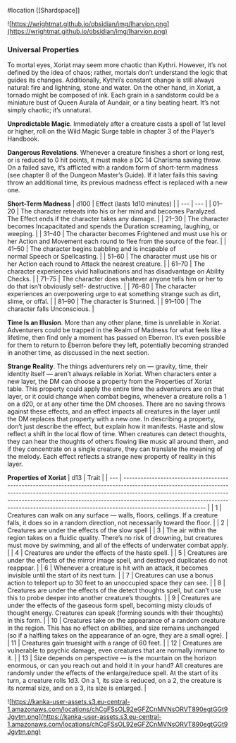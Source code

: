 #location [[Shardspace]]

![https://wrightmat.github.io/obsidian/img/lharvion.png](https://wrightmat.github.io/obsidian/img/lharvion.png)

### Universal Properties

To mortal eyes, Xoriat may seem more chaotic than Kythri. However, it’s not defined by the idea of chaos; rather, mortals don’t understand the logic that guides its changes. Additionally, Kythri’s constant change is still always natural: fire and lightning, stone and water. On the other hand, in Xoriat, a tornado might be composed of ink. Each grain in a sandstorm could be a miniature bust of Queen Aurala of Aundair, or a tiny beating heart. It’s not simply chaotic; it’s unnatural.

**Unpredictable Magic**. Immediately after a creature casts a spell of 1st level or higher, roll on the Wild Magic Surge table in chapter 3 of the Player’s Handbook.

**Dangerous Revelations**. Whenever a creature finishes a short or long rest, or is reduced to 0 hit points, it must make a DC 14 Charisma saving throw. On a failed save, it’s afflicted with a random form of short-term madness (see chapter 8 of the Dungeon Master’s Guide). If it later fails this saving throw an additional time, its previous madness effect is replaced with a new one.

**Short-Term Madness**
| d100 | Effect (lasts 1d10 minutes) |
| --- | --- |
| 01–20 | The character retreats into his or her mind and becomes Paralyzed. The Effect ends if the character takes any damage. |
| 21–30 | The character becomes Incapacitated and spends the Duration screaming, laughing, or weeping. |
| 31–40 | The character becomes Frightened and must use his or her Action and Movement each round to flee from the source of the fear. |
| 41–50 | The character begins babbling and is incapable of normal Speech or Spellcasting. |
| 51–60 | The character must use his or her Action each round to Attack the nearest creature. |
| 61–70 | The character experiences vivid hallucinations and has disadvantage on Ability Checks. |
| 71–75 | The character does whatever anyone tells him or her to do that isn’t obviously self-­ destructive. |
| 76–80 | The character experiences an overpowering urge to eat something strange such as dirt, slime, or offal. |
| 81–90 | The character is Stunned. |
| 91–100 | The character falls Unconscious. |

**Time Is an Illusion**. More than any other plane, time is unreliable in Xoriat. Adventurers could be trapped in the Realm of Madness for what feels like a lifetime, then find only a moment has passed on Eberron. It’s even possible for them to return to Eberron before they left, potentially becoming stranded in another time, as discussed in the next section.

**Strange Reality**. The things adventurers rely on — gravity, time, their identity itself — aren’t always reliable in Xoriat. When characters enter a new layer, the DM can choose a property from the Properties of Xoriat table. This property could apply the entire time the adventurers are on that layer, or it could change when combat begins, whenever a creature rolls a 1 on a d20, or at any other time the DM chooses. There are no saving throws against these effects, and an effect impacts all creatures in the layer until the DM replaces that property with a new one. In describing a property, don’t just describe the effect, but explain how it manifests. Haste and slow reflect a shift in the local flow of time. When creatures can detect thoughts, they can hear the thoughts of others flowing like music all around them, and if they concentrate on a single creature, they can translate the meaning of the melody. Each effect reflects a strange new property of reality in this layer.

**Properties of Xoriat**
| d13 | Trait                                                                                                                                                                                                                                                                                                                                                 |
| --- | ----------------------------------------------------------------------------------------------------------------------------------------------------------------------------------------------------------------------------------------------------------------------------------------------------------------------------------------------------- |
| 1   | Creatures can walk on any surface — walls, floors, ceilings. If a creature falls, it does so in a random direction, not necessarily toward the floor.                                                                                                                                                                                                   |
| 2   | Creatures are under the effects of the slow spell                                                                                                                                                                                                                                                                                                     |
| 3   | The air within the region takes on a fluidic quality. There’s no risk of drowning, but creatures must move by swimming, and all of the effects of underwater combat apply.                                                                                                                                                                            |
| 4   | Creatures are under the effects of the haste spell.                                                                                                                                                                                                                                                                                                   |
| 5   | Creatures are under the effects of the mirror image spell, and destroyed duplicates do not reappear.                                                                                                                                                                                                                                                  |
| 6   | Whenever a creature is hit with an attack, it becomes invisible until the start of its next turn.                                                                                                                                                                                                                                                     |
| 7   | Creatures can use a bonus action to teleport up to 30 feet to an unoccupied space they can see.                                                                                                                                                                                                                                                       |
| 8   | Creatures are under the effects of the detect thoughts spell, but can’t use this to probe deeper into another creature’s thoughts.                                                                                                                                                                                                                    |
| 9   | Creatures are under the effects of the gaseous form spell, becoming misty clouds of thought energy. Creatures can speak (forming sounds with their thoughts) in this form.                                                                                                                                                                            |
| 10  | Creatures take on the appearance of a random creature in the region. This has no effect on abilities, and size remains unchanged (so if a halfling takes on the appearance of an ogre, they are a small ogre).                                                                                                                                        |
| 11  | Creatures gain truesight with a range of 60 feet.                                                                                                                                                                                                                                                                                                     |
| 12  | Creatures are vulnerable to psychic damage, even creatures that are normally immune to it.                                                                                                                                                                                                                                                            |
| 13  | Size depends on perspective — is the mountain on the horizon enormous, or can you reach out and hold it in your hand? All creatures are randomly under the effects of the enlarge/reduce spell. At the start of its turn, a creature rolls 1d3. On a 1, its size is reduced, on a 2, the creature is its normal size, and on a 3, its size is enlarged. |

![https://kanka-user-assets.s3.eu-central-1.amazonaws.com/locations/chCgFSsOL92eGFZCnMVNsORVT890egtGGt9Jgvtm.png](https://kanka-user-assets.s3.eu-central-1.amazonaws.com/locations/chCgFSsOL92eGFZCnMVNsORVT890egtGGt9Jgvtm.png)